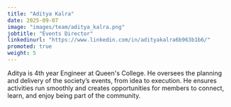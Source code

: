 ```yaml
---
title: "Aditya Kalra"
date: 2025-09-07
image: "images/team/aditya_kalra.png"
jobtitle: "Events Director"
linkedinurl: "https://www.linkedin.com/in/adityakalra6b963b1b6/"
promoted: true
weight: 5 
---
```


Aditya is 4th year Engineer at Queen's College.
He oversees the planning and delivery of the society’s events, from idea to execution. He ensures activities run smoothly and creates opportunities for members to connect, learn, and enjoy being part of the community.